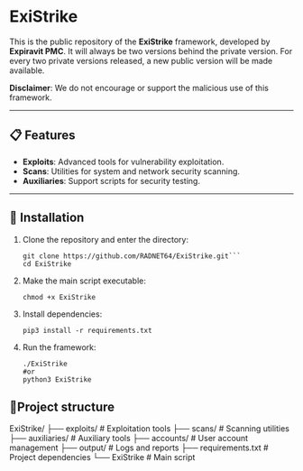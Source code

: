 # ExiStrike

This is the public repository of the **ExiStrike** framework, developed by **Expiravit PMC**. It will always be two versions behind the private version. For every two private versions released, a new public version will be made available.

**Disclaimer**: We do not encourage or support the malicious use of this framework.

---

## 📋 Features

- **Exploits**: Advanced tools for vulnerability exploitation.
- **Scans**: Utilities for system and network security scanning.
- **Auxiliaries**: Support scripts for security testing.

---

## 🚀 Installation

1. Clone the repository and enter the directory:
   ```
   git clone https://github.com/RADNET64/ExiStrike.git```
   cd ExiStrike
2. Make the main script executable:
   ```
   chmod +x ExiStrike
3. Install dependencies:
   ```
   pip3 install -r requirements.txt
4. Run the framework:
   ```
   ./ExiStrike
   #or
   python3 ExiStrike

## 📍Project structure
ExiStrike/
├── exploits/         # Exploitation tools
├── scans/            # Scanning utilities
├── auxiliaries/      # Auxiliary tools
├── accounts/         # User account management
├── output/           # Logs and reports
├── requirements.txt  # Project dependencies
└── ExiStrike         # Main script
